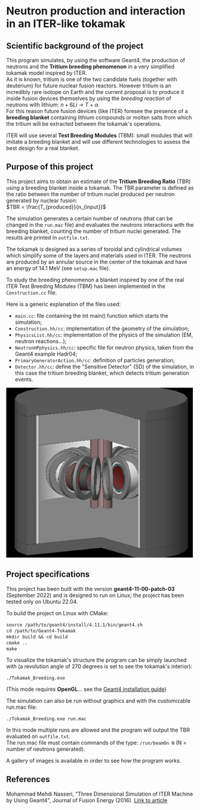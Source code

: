 # **Neutron production and interaction in an ITER-like tokamak**

## Scientific background of the project

This program simulates, by using the software Geant4, the production of neutrons and the **Tritium breeding phenomenon** in a very simplified tokamak model inspired by ITER. <br />
As it is known, tritium is one of the two candidate fuels (together with deuterium) for future nuclear fusion reactors. However tritium is an incredibly rare isotope on Earth and the current proposal is to produce it inside fusion devices themselves by using the *breeding reaction* of neutrons with lithium: $`n+6Li`$ &rarr; $`T+\alpha`$. <br />
For this reason future fusion devices (like ITER) foresee the presence of a **breeding blanket** containing lithium compounds or molten salts from which the tritium will be extracted between the tokamak's operations. <br />

ITER will use several **Test Breeding Modules** (TBM): small modules that will imitate a breeding blanket and will use different technologies to assess the best design for a real blanket.

## Purpose of this project

This project aims to obtain an estimate of the **Tritium Breeding Ratio** (TBR) using a breeding blanket inside a tokamak.
The TBR parameter is defined as the ratio between the number of tritium nuclei produced per neutron generated by nuclear fusion: <br />
$`TBR = \frac{T_{produced}}{n_{input}}`$ <br />

The simulation generates a certain number of neutrons (that can be changed in the `run.mac` file) and evaluates the neutrons interactions with the breeding blanket, counting the number of tritium nuclei generated. The results are printed in `outfile.txt`. <br />

The tokamak is designed as a series of toroidal and cylindrical volumes which simplify some of the layers and materials used in ITER.
The neutrons are produced by an annular source in the center of the tokamak and have an energy of 14.1 MeV (see `setup.mac` file). <br />

To study the breeding phenomenon a blanket inspired by one of the real ITER Test Breeding Modules (TBM) has been implemented in the `Construction.cc` file. <br />

Here is a generic explanation of the files used:
- `main.cc`: file containing the int main() function which starts the simulation;
- `Construction.hh/cc`: implementation of the geometry of the simulation;
- `PhysicsList.hh/cc`: implementation of the physics of the simulation (EM, neutron reactions...);
- `NeutronHPphysics.hh/cc`: specific file for neutron physics, taken from the Geant4 example Hadr04;
- `PrimaryGeneratorAction.hh/cc`: definition of particles generation;
- `Detector.hh/cc`: define the "Sensitive Detector" (SD) of the simulation, in this case the tritium breeding blanket, which detects tritium generation events.


<img src='Images/Tokamak_6.png' width='500'>

## Project specifications

This project has been built with the version **geant4-11-00-patch-03** (September 2022) and is designed to run on Linux; the project has been tested only on Ubuntu 22.04. <br />

To build the project on Linux with CMake:
```
source /path/to/geant4/install/4.11.1/bin/geant4.sh
cd /path/to/Geant4-Tokamak
mkdir build && cd build
cmake ..
make
```

To visualize the tokamak's structure the program can be simply launched with (a revolution angle of 270 degrees is set to see the tokamak's interior):
```
./Tokamak_Breeding.exe
```
(This mode requires **OpenGL**... see the [Geant4 installation guide](https://indico.cern.ch/event/676076/contributions/2767472/attachments/1551640/2437907/Geant4InstallationGuide.pdf)) <br />

The simulation can also be run without graphics and with the customizable run.mac file:
```
./Tokamak_Breeding.exe run.mac
```

In this mode multiple runs are allowed and the program will output the TBR evaluated on `outfile.txt`. <br />
The run.mac file must contain commands of the type: `/run/beamOn N` (N = number of neutrons generated). <br />

A gallery of images is available in order to see how the program works.

## References
Mohammad Mehdi Nasseri, "Three Dimensional Simulation of ITER Machine by Using Geant4", Journal of Fusion Energy (2016). [Link to article](https://link.springer.com/article/10.1007/s10894-016-0083-0)
